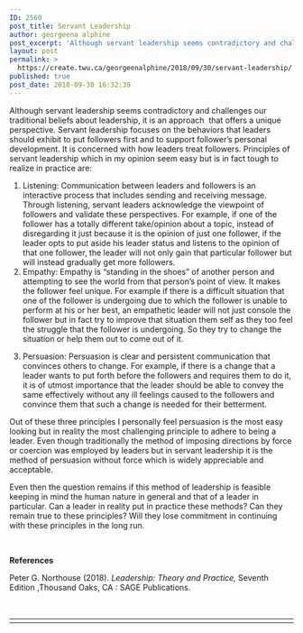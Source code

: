 ```yaml
---
ID: 2560
post_title: Servant Leadership
author: georgeena alphine
post_excerpt: 'Although servant leadership seems contradictory and challenges our traditional beliefs about leadership, it is an approach&nbsp; that offers a unique perspective. Servant leadership focuses on the behaviors that leaders should exhibit to put followers first and to support follower&rsquo;s personal development. It is concerned with how leaders treat followers. Principles of servant leadership which in [&hellip;]'
layout: post
permalink: >
  https://create.twu.ca/georgeenalphine/2018/09/30/servant-leadership/
published: true
post_date: 2018-09-30 16:32:39
---
```

Although servant leadership seems contradictory and challenges our traditional beliefs about leadership, it is an approach  that offers a unique perspective. Servant leadership focuses on the behaviors that leaders should exhibit to put followers first and to support follower&#8217;s personal development. It is concerned with how leaders treat followers. Principles of servant leadership which in my opinion seem easy but is in fact tough to realize in practice are:

<ol>
<li>Listening: Communication between leaders and followers is an interactive process that includes sending and receiving message. Through listening, servant leaders acknowledge the viewpoint of followers and validate these perspectives. For example, if one of the follower has a totally different take/opinion about a topic, instead of disregarding it just because it is the opinion of just one follower, if the leader opts to put aside his leader status and listens to the opinion of that one follower, the leader will not only gain that particular follower but will instead gradually get more followers.</li>
<li>Empathy: Empathy is “standing in the shoes” of another person and attempting to see the world from that person’s point of view. It makes the follower feel unique. For example if there is a difficult situation that one of the follower is undergoing due to which the follower is unable to perform at his or her best, an empathetic leader will not just console the follower but in fact try to improve that situation them self as they too feel the struggle that the follower is undergoing. So they try to change the situation or help them out to come out of it.</li>
</ol>

<ol start="3">
<li>Persuasion: Persuasion is clear and persistent communication that convinces others to change. For example, if there is a change that a leader wants to put forth before the followers and requires them to do it, it is of utmost importance that the leader should be able to convey the same effectively without any ill feelings caused to the followers and convince them that such a change is needed for their betterment.</li>
</ol>

Out of these three principles I personally feel persuasion is the most easy looking but in reality the most challenging principle to adhere to being a leader. Even though traditionally the method of imposing directions by force or coercion was employed by leaders but in servant leadership it is the method of persuasion without force which is widely appreciable and acceptable.

Even then the question remains if this method of leadership is feasible keeping in mind the human nature in general and that of a leader in particular. Can a leader in reality put in practice these methods? Can they remain true to these principles? Will they lose commitment in continuing with these principles in the long run.

&nbsp;

<strong>References</strong>

Peter G. Northouse (2018). <em>Leadership: Theory and Practice,</em> Seventh Edition ,Thousand Oaks, CA : SAGE Publications.

<strong> </strong>

<table>
<tbody>
<tr>
<td width="44"></td>
<td width="858"></td>
</tr>
</tbody>
</table>

&nbsp;
